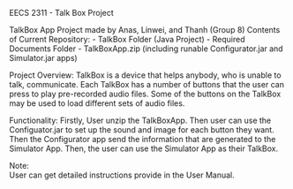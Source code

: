 EECS 2311 - Talk Box Project

TalkBox App Project made by Anas, Linwei, and Thanh (Group 8)
Contents of Current Repository: 
    - TalkBox Folder (Java Project)
    - Required Documents Folder
    - TalkBoxApp.zip (including runable Configurator.jar and Simulator.jar apps)
    
Project Overview:
    TalkBox is a device that helps anybody, who is unable to talk, communicate. Each TalkBox has a number of buttons that the user can press to play pre-recorded audio files. Some of the buttons on the TalkBox may be used to load different sets of audio files.

Functionality:
        Firstly, User unzip the TalkBoxApp. Then user can use the Configuator.jar to set up the sound and image for each button they want. Then the Configurator app send the information that are generated to the Simulator App. Then, the user can use the Simulator App as their TalkBox. 

Note:   
        User can get detailed instructions provide in the User Manual.
